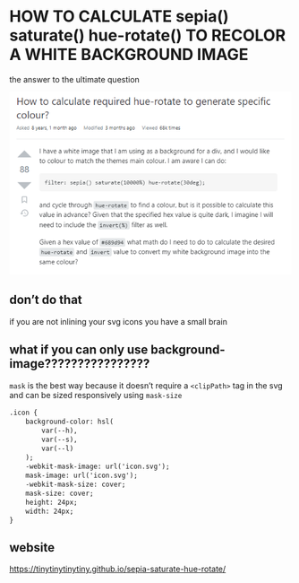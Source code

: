 # HOW TO CALCULATE sepia() saturate() hue-rotate() TO RECOLOR A WHITE BACKGROUND IMAGE

the answer to the ultimate question

![A Stack Overflow post titled “How to calculate required hue-rotate to generate specific colour?”](stackoverfow.png)

## don’t do that

if you are not inlining your svg icons  you have a small brain

## what if you can only use background-image????????????????

`mask` is the best way because it doesn’t require a `<clipPath>` tag in the svg and can be sized responsively using `mask-size`

```
.icon {
	background-color: hsl(
 		var(--h),
		var(--s),
		var(--l)
	);
	-webkit-mask-image: url('icon.svg');
	mask-image: url('icon.svg');
	-webkit-mask-size: cover;
	mask-size: cover;
	height: 24px;
	width: 24px;
}
```

## website

https://tinytinytinytiny.github.io/sepia-saturate-hue-rotate/